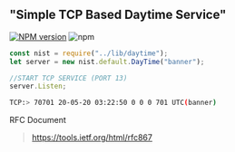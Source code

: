 ## "Simple TCP Based Daytime Service"
[![NPM version][npm-image]][npm-url]
![npm](https://img.shields.io/npm/dt/daytime)


```js
const nist = require("../lib/daytime");
let server = new nist.default.DayTime("banner");

//START TCP SERVICE (PORT 13)
server.Listen;
```

```bash
TCP:> 70701 20-05-20 03:22:50 0 0 0 701 UTC(banner)
```

RFC Document
> https://tools.ietf.org/html/rfc867

   [npm-image]: https://img.shields.io/npm/v/daytime.svg?style=flat 
   [npm-url]: https://npmjs.org/package/daytime 
